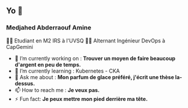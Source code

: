 ## Yo 👋

### Medjahed Abderraouf Amine

👨‍🎓 Etudiant en M2 IRS à l'UVSQ 
👷‍♂️ Alternant Ingénieur DevOps à CapGemini

- 🔭 I’m currently working on : **Trouver un moyen de faire beaucoup d'argent en peu de temps.**
- 🌱 I’m currently learning : Kubernetes - CKA
- 💬 Ask me about : **Mon parfum de glace préféré, j'écrit une thèse la-dessus.**
- 📫 How to reach me : **Je veux pas.**
- ⚡ Fun fact: **Je peux mettre mon pied derrière ma tête.**


